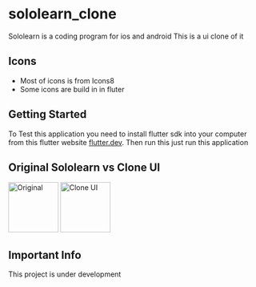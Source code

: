 # sololearn_clone

Sololearn is a coding program for ios and android 
This is a ui clone of it

## Icons

- Most of icons is from Icons8
- Some icons are build in in fluter

## Getting Started
To Test this application you need to install flutter sdk into your computer from this flutter website [flutter.dev](https://docs.flutter.dev/get-started/install).
Then run this just run this application

## Original Sololearn vs Clone UI
<img src="https://github.com/GoodCoder27/Sololearn-Clone/assets/138159225/ffe5c79d-e616-41ee-9c1b-dd4deb869bfa" title="Original" height=100 width=100>
<img src="https://github.com/GoodCoder27/Sololearn-Clone/assets/138159225/d53811fb-7c66-4e44-bfff-23199ab61be4" title="Clone UI" height=100 width=100>

## Important Info

This project is under development

